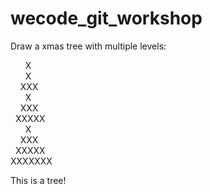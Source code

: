 # wecode_git_workshop


 Draw a xmas tree with multiple levels:

&nbsp;&nbsp;&nbsp;&nbsp;&nbsp;&nbsp;X<br>
&nbsp;&nbsp;&nbsp;&nbsp;&nbsp;&nbsp;X<br>
&nbsp;&nbsp;&nbsp;&nbsp;XXX<br>
&nbsp;&nbsp;&nbsp;&nbsp;&nbsp;&nbsp;X<br>
&nbsp;&nbsp;&nbsp;&nbsp;XXX<br>
&nbsp;&nbsp;XXXXX<br>
&nbsp;&nbsp;&nbsp;&nbsp;&nbsp;&nbsp;X<br>
&nbsp;&nbsp;&nbsp;&nbsp;XXX<br>
&nbsp;&nbsp;XXXXX<br>
XXXXXXX<br>





This is a tree!